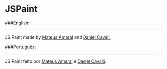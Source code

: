 # JSPaint

###English:
___
JS Paint made by [Mateus Amaral](https://github.com/gitmateusamaral) and [Daniel Cavalli](https://github.com/denycavalli).

###Português:
___
JS Paint feito por [Mateus Amaral](https://github.com/gitmateusamaral) e [Daniel Cavalli](https://github.com/denycavalli).

